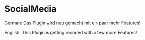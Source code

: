 # SocialMedia

German:
 Das Plugin wird neu gemacht mit ein paar mehr Features!
 
English:
 This Plugin is getting recoded with a few more Features!
